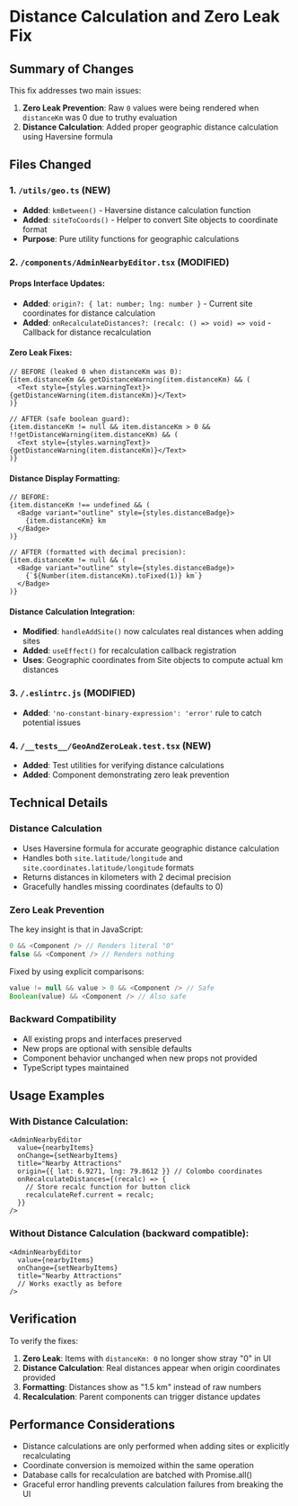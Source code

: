 # Distance Calculation and Zero Leak Fix

## Summary of Changes

This fix addresses two main issues:
1. **Zero Leak Prevention**: Raw `0` values were being rendered when `distanceKm` was 0 due to truthy evaluation
2. **Distance Calculation**: Added proper geographic distance calculation using Haversine formula

## Files Changed

### 1. `/utils/geo.ts` (NEW)
- **Added**: `kmBetween()` - Haversine distance calculation function
- **Added**: `siteToCoords()` - Helper to convert Site objects to coordinate format
- **Purpose**: Pure utility functions for geographic calculations

### 2. `/components/AdminNearbyEditor.tsx` (MODIFIED)
#### Props Interface Updates:
- **Added**: `origin?: { lat: number; lng: number }` - Current site coordinates for distance calculation
- **Added**: `onRecalculateDistances?: (recalc: () => void) => void` - Callback for distance recalculation

#### Zero Leak Fixes:
```tsx
// BEFORE (leaked 0 when distanceKm was 0):
{item.distanceKm && getDistanceWarning(item.distanceKm) && (
  <Text style={styles.warningText}>{getDistanceWarning(item.distanceKm)}</Text>
)}

// AFTER (safe boolean guard):
{item.distanceKm != null && item.distanceKm > 0 && !!getDistanceWarning(item.distanceKm) && (
  <Text style={styles.warningText}>{getDistanceWarning(item.distanceKm)}</Text>
)}
```

#### Distance Display Formatting:
```tsx
// BEFORE:
{item.distanceKm !== undefined && (
  <Badge variant="outline" style={styles.distanceBadge}>
    {item.distanceKm} km
  </Badge>
)}

// AFTER (formatted with decimal precision):
{item.distanceKm != null && (
  <Badge variant="outline" style={styles.distanceBadge}>
    {`${Number(item.distanceKm).toFixed(1)} km`}
  </Badge>
)}
```

#### Distance Calculation Integration:
- **Modified**: `handleAddSite()` now calculates real distances when adding sites
- **Added**: `useEffect()` for recalculation callback registration
- **Uses**: Geographic coordinates from Site objects to compute actual km distances

### 3. `/.eslintrc.js` (MODIFIED)
- **Added**: `'no-constant-binary-expression': 'error'` rule to catch potential issues

### 4. `/__tests__/GeoAndZeroLeak.test.tsx` (NEW)
- **Added**: Test utilities for verifying distance calculations
- **Added**: Component demonstrating zero leak prevention

## Technical Details

### Distance Calculation
- Uses Haversine formula for accurate geographic distance calculation
- Handles both `site.latitude/longitude` and `site.coordinates.latitude/longitude` formats
- Returns distances in kilometers with 2 decimal precision
- Gracefully handles missing coordinates (defaults to 0)

### Zero Leak Prevention
The key insight is that in JavaScript:
```javascript
0 && <Component /> // Renders literal "0" 
false && <Component /> // Renders nothing
```

Fixed by using explicit comparisons:
```javascript
value != null && value > 0 && <Component /> // Safe
Boolean(value) && <Component /> // Also safe
```

### Backward Compatibility
- All existing props and interfaces preserved
- New props are optional with sensible defaults
- Component behavior unchanged when new props not provided
- TypeScript types maintained

## Usage Examples

### With Distance Calculation:
```tsx
<AdminNearbyEditor
  value={nearbyItems}
  onChange={setNearbyItems}
  title="Nearby Attractions"
  origin={{ lat: 6.9271, lng: 79.8612 }} // Colombo coordinates
  onRecalculateDistances={(recalc) => {
    // Store recalc function for button click
    recalculateRef.current = recalc;
  }}
/>
```

### Without Distance Calculation (backward compatible):
```tsx
<AdminNearbyEditor
  value={nearbyItems}
  onChange={setNearbyItems}
  title="Nearby Attractions"
  // Works exactly as before
/>
```

## Verification

To verify the fixes:
1. **Zero Leak**: Items with `distanceKm: 0` no longer show stray "0" in UI
2. **Distance Calculation**: Real distances appear when origin coordinates provided
3. **Formatting**: Distances show as "1.5 km" instead of raw numbers
4. **Recalculation**: Parent components can trigger distance updates

## Performance Considerations

- Distance calculations are only performed when adding sites or explicitly recalculating
- Coordinate conversion is memoized within the same operation
- Database calls for recalculation are batched with Promise.all()
- Graceful error handling prevents calculation failures from breaking the UI
